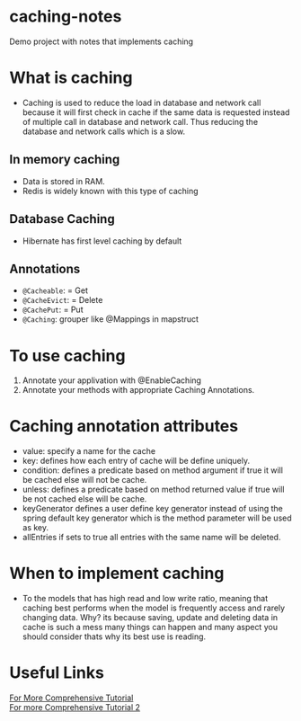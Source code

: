 # caching-notes
Demo project with notes that implements caching 

# What is caching
- Caching is used to reduce the load in database and network call because it will first check in cache if the same data is requested instead of multiple call in database and network call. Thus reducing the database and network calls which is a slow.

## In memory caching
- Data is stored in RAM.
- Redis is widely known with this type of caching

## Database Caching
- Hibernate has first level caching by default

## Annotations
- `@Cacheable`: = Get
- `@CacheEvict`: = Delete
- `@CachePut`: = Put
- `@Caching`: grouper like @Mappings in mapstruct

# To use caching
1. Annotate your applivation with @EnableCaching
2. Annotate your methods with appropriate Caching Annotations.

# Caching annotation attributes
- value: specify a name for the cache
- key: defines how each entry of cache will be define uniquely.
- condition: defines a predicate based on method argument if true it will be cached else will not be cache.
- unless: defines a predicate based on method returned value if true will be not cached else will be cache.
- keyGenerator defines a user define key generator instead of using the spring default key generator which is the method parameter will be used as key.
- allEntries if sets to true all entries with the same name will be deleted.

# When to implement caching
- To the models that has high read and low write ratio, meaning that caching best performs when the model is frequently access and rarely changing data. Why?
its because saving, update and deleting data in cache is such a mess many things can happen and many aspect you should consider thats why its best use is reading.
  
# Useful Links
[For More Comprehensive Tutorial](https://medium.com/vedity/spring-boot-caching-mechanism-8ef901147e60)  
[For more Comprehensive Tutorial 2](https://medium.com/javajams/how-to-supercharge-your-spring-boot-app-with-3-proven-optimization-techniques-95e00aaf22e2)
